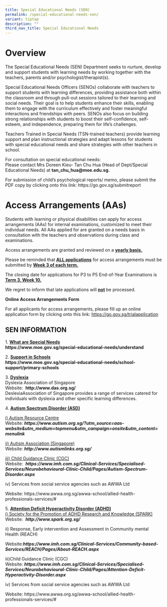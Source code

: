 ```yaml
---
title: Special Educational Needs (SEN)
permalink: /special-educational-needs-sen/
variant: tiptap
description: ""
third_nav_title: Special Educational Needs
---
```

<h1>Overview</h1>
<p></p>
<p></p>
<p>The Special Educational Needs (SEN) Department seeks to nurture, develop
and support students with learning needs by working together with the teachers,
parents and/or psychologist/therapist(s).</p>
<p>Special Educational Needs Officers (SENOs) collaborate with teachers to
support students with learning differences, providing assistance both within
the classroom and through pull-out sessions tailored to their learning
and social needs. Their goal is to help students enhance their skills,
enabling them to engage with the curriculum effectively and foster meaningful
interactions and friendships with peers. SENOs also focus on building strong
relationships with students to boost their self-confidence, self-esteem,
and independence, preparing them for life’s challenges.</p>
<p>Teachers Trained in Special Needs (TSN-trained teachers) provide learning
support and plan instructional strategies and adapt lessons for students
with special educational needs and share strategies with other teachers
in school.</p>
<p>For consultation on special educational needs:&nbsp;
<br>Please contact Mrs Doreen Kieu- Tan Chu Hua (Head of Dept/Special Educational
Needs) at&nbsp;<strong><a rel="noopener noreferrer nofollow" target="_blank">tan_chu_hua@moe.edu.sg</a>.</strong>
</p>
<p>For submission of child’s psychological reports/ memo, please submit the
PDF copy by clicking onto this link: <a rel="noopener noreferrer nofollow" target="_blank">https://go.gov.sg/submitreport</a>
</p>
<p></p>
<h1>Access Arrangements (AAs)</h1>
<p>Students with learning or physical disabilities can apply for access arrangements
(AAs) for internal examinations, customized to meet their individual needs.
All AAs applied for are granted on a needs basis in consultation with the
teachers and observations during class and examinations.</p>
<p>Access arrangements are granted and reviewed on a <strong><u>yearly basis.</u></strong>
</p>
<p>Please be reminded that <strong><u>ALL applications</u></strong> for access
arrangements must be submitted by <strong><u>Week 3 of each term.</u></strong>
</p>
<p>The closing date for applications for P3 to P5 End-of-Year Examinations
is <strong><u>Term 3, Week 10.</u></strong>
</p>
<p>We regret to inform that late applications will <strong><u>not</u></strong> be
processed.</p>
<p></p>
<p><strong>Online Access Arrangements Form</strong>
</p>
<p>For all applicants for access arrangements, please fill up an online application
form by clicking onto this link: <a href="https://go.gov.sg/submitreport" rel="noopener noreferrer nofollow" target="_blank">https://go.gov.sg/trialapplication</a>
</p>
<p></p>
<p></p>
<h2>SEN INFORMATION</h2>
<p>1.&nbsp;<strong><u>What are Special Needs</u></strong>
<br><strong><a rel="noopener noreferrer nofollow" target="_blank">https://www.moe.gov.sg/special-educational-needs/understand</a></strong>
</p>
<p>2.&nbsp;<strong><u>Support in Schools</u></strong>
<br><strong><a rel="noopener noreferrer nofollow" target="_blank">https://www.moe.gov.sg/special-educational-needs/school-support/primary-schools</a></strong>
</p>
<p>3.&nbsp;<strong><u>Dyslexia</u></strong>
<br>Dyslexia Association of Singapore
<br>Website:&nbsp;&nbsp;<strong><a rel="noopener noreferrer nofollow" target="_blank">http://www.das.org.sg/</a></strong>
<a rel="noopener noreferrer nofollow" target="_blank">
<br>Deslexia</a>Association of Singapore provides a range of services catered
for individuals with dyslexia and other specific learning differences.</p>
<p>4.&nbsp;<strong><u>Autism Spectrum Disorder (ASD)</u></strong>
</p>
<p><u>i) Autism Resource Centre</u>
<br>Website:&nbsp;<strong><em><a rel="noopener noreferrer nofollow" target="_blank">https://www.autism.org.sg/?utm_source=aas-website&amp;utm_medium=topmenu&amp;utm_campaign=onsite&amp;utm_content=menulink</a></em></strong>
</p>
<p><u>ii) Autism Association (Singapore)</u>
<br>Website:&nbsp;<strong><em><a rel="noopener noreferrer nofollow" target="_blank">http://www.autismlinks.org.sg/</a></em></strong>
</p>
<p><u>iii) Child Guidance Clinic (CGC)</u>
<br>Website:&nbsp;&nbsp;<strong><em><a rel="noopener noreferrer nofollow" target="_blank">https://www.imh.com.sg/Clinical-Services/Specialised-Services/Neurobehavioural-Clinic-Child/Pages/Autism-Spectrum-Disorder.aspx</a></em></strong>
</p>
<p>iv) Services from social service agencies such as AWWA Ltd</p>
<p>Website: <a rel="noopener noreferrer nofollow" target="_blank">https://www.awwa.org.sg/awwa-school/allied-health-professionals-services/#</a>
</p>
<p></p>
<p>5.&nbsp;<strong><u>Attention Deficit Hyperactivity Disorder (ADHD)</u></strong>
<br><u>i) Society for the Promotion of ADHD Research and Knowledge (SPARK)</u>
<br>Website:&nbsp;&nbsp;<strong><em><a rel="noopener noreferrer nofollow" target="_blank">http://www.spark.org.sg/</a></em></strong>
</p>
<p>ii) Response, Early intervention and Assessment in Community mental Health
(REACH)</p>
<p>Website:<strong><em><a rel="noopener noreferrer nofollow" target="_blank">https://www.imh.com.sg/Clinical-Services/Community-based-Services/REACH/Pages/About-REACH.aspx</a></em></strong>
</p>
<p>iii)Child Guidance Clinic (CGC)
<br>Website:&nbsp;<strong><em><a rel="noopener noreferrer nofollow" target="_blank">https://www.imh.com.sg/Clinical-Services/Specialised-Services/Neurobehavioural-Clinic-Child/Pages/Attention-Deficit-Hyperactivity-Disorder.aspx</a></em></strong>
</p>
<p>iv) Services from social service agencies such as AWWA Ltd</p>
<p>Website: <a rel="noopener noreferrer nofollow" target="_blank">https://www.awwa.org.sg/awwa-school/allied-health-professionals-services/#</a>
</p>
<p></p>
<p></p>
<p></p>
<p></p>
<p></p>
<p></p>
<p></p>